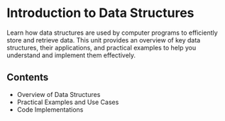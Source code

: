 # Introduction to Data Structures

Learn how data structures are used by computer programs to efficiently store and retrieve data. This unit provides an overview of key data structures, their applications, and practical examples to help you understand and implement them effectively.

## Contents

- Overview of Data Structures
- Practical Examples and Use Cases
- Code Implementations
